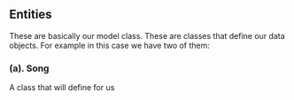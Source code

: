 ## Entities

These are basically our model class. These are classes that define our data objects. For example in this
case we have two of them:

### (a). Song
A class that will define for us